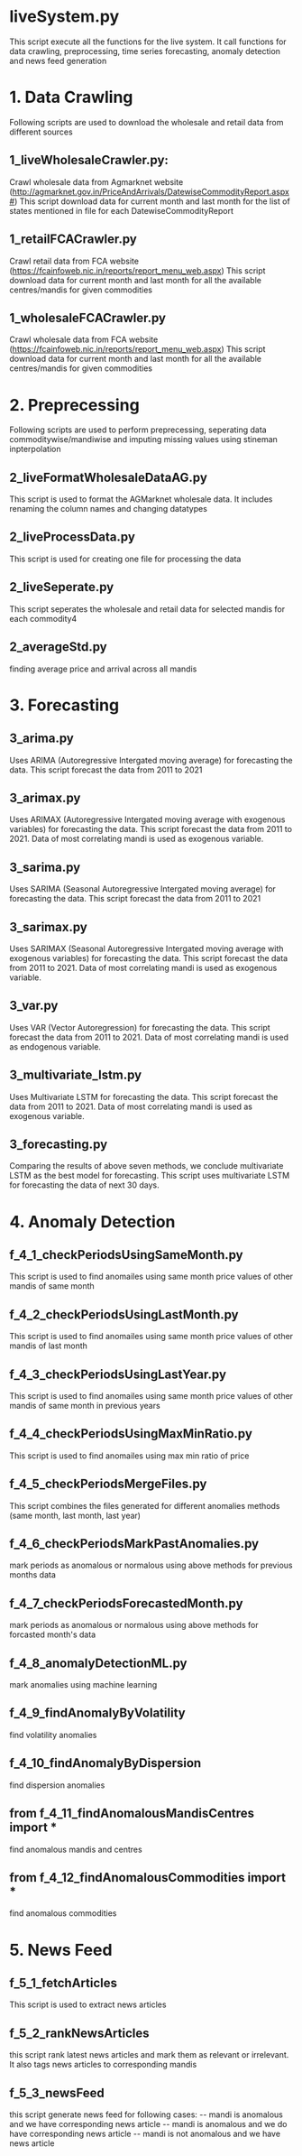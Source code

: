 # liveSystem.py
This script execute all the functions for the live system. It call functions for data crawling, preprocessing, time series forecasting, anomaly detection and news feed generation
    
# 1. Data Crawling
Following scripts are used to download the wholesale and retail data from different sources

## 1_liveWholesaleCrawler.py:
Crawl wholesale data from Agmarknet website (http://agmarknet.gov.in/PriceAndArrivals/DatewiseCommodityReport.aspx#)
This script download data for current month and last month for the list of states mentioned in file for each DatewiseCommodityReport

## 1_retailFCACrawler.py
Crawl retail data from FCA website (https://fcainfoweb.nic.in/reports/report_menu_web.aspx)
This script download data for current month and last month for all the available centres/mandis for given commodities

## 1_wholesaleFCACrawler.py
Crawl wholesale data from FCA website (https://fcainfoweb.nic.in/reports/report_menu_web.aspx)
This script download data for current month and last month for all the available centres/mandis for given commodities

# 2. Preprecessing
Following scripts are used to perform preprecessing, seperating data commoditywise/mandiwise and imputing missing values using stineman inpterpolation

## 2_liveFormatWholesaleDataAG.py 
This script is used to format the AGMarknet wholesale data. It includes renaming the column names and changing datatypes

## 2_liveProcessData.py
This script is used for creating one file for processing the data

## 2_liveSeperate.py
This script seperates the wholesale and retail data for selected mandis for each commodity4

## 2_averageStd.py
finding average price and arrival across all mandis

# 3. Forecasting

## 3_arima.py 
Uses ARIMA (Autoregressive Intergated moving average) for forecasting the data. This script forecast the data from 2011 to 2021

## 3_arimax.py 
Uses ARIMAX (Autoregressive Intergated moving average with exogenous variables) for forecasting the data. This script forecast the data from 2011 to 2021. Data of most correlating mandi is used as exogenous variable.

## 3_sarima.py 
Uses SARIMA (Seasonal Autoregressive Intergated moving average) for forecasting the data. This script forecast the data from 2011 to 2021

## 3_sarimax.py 
Uses SARIMAX (Seasonal Autoregressive Intergated moving average with exogenous variables) for forecasting the data. This script forecast the data from 2011 to 2021. Data of most correlating mandi is used as exogenous variable.

## 3_var.py
Uses VAR (Vector Autoregression) for forecasting the data. This script forecast the data from 2011 to 2021. Data of most correlating mandi is used as endogenous variable.

## 3_multivariate_lstm.py
Uses Multivariate LSTM for forecasting the data. This script forecast the data from 2011 to 2021. Data of most correlating mandi is used as exogenous variable.


## 3_forecasting.py
Comparing the results of above seven methods, we conclude multivariate LSTM as the best model for forecasting. This script uses multivariate LSTM for forecasting the data of next 30 days.


# 4. Anomaly Detection


## f_4_1_checkPeriodsUsingSameMonth.py
This script is used to find anomailes using same month price values of other mandis of same month

## f_4_2_checkPeriodsUsingLastMonth.py
This script is used to find anomailes using same month price values of other mandis of last month

## f_4_3_checkPeriodsUsingLastYear.py
This script is used to find anomailes using same month price values of other mandis of same month in previous years

## f_4_4_checkPeriodsUsingMaxMinRatio.py
This script is used to find anomailes using max min ratio of price

## f_4_5_checkPeriodsMergeFiles.py
This script combines the files generated for different anomalies methods (same month, last month, last year)

## f_4_6_checkPeriodsMarkPastAnomalies.py
mark periods as anomalous or normalous using above methods for previous months data

## f_4_7_checkPeriodsForecastedMonth.py
mark periods as anomalous or normalous using above methods for forcasted month's data

## f_4_8_anomalyDetectionML.py
mark anomalies using machine learning

## f_4_9_findAnomalyByVolatility
find volatility anomalies 

## f_4_10_findAnomalyByDispersion
find dispersion anomalies

## from f_4_11_findAnomalousMandisCentres import *
find anomalous mandis and centres

## from f_4_12_findAnomalousCommodities import *
find anomalous commodities


# 5. News Feed

## f_5_1_fetchArticles
This script is used to extract news articles

## f_5_2_rankNewsArticles
this script rank latest news articles and mark them as relevant or irrelevant. It also tags news articles to corresponding mandis

## f_5_3_newsFeed
this script generate news feed for following cases:
	-- mandi is anomalous and we have corresponding news article
	-- mandi is anomalous and we do have corresponding news article
	-- mandi is not anomalous and we have news article

